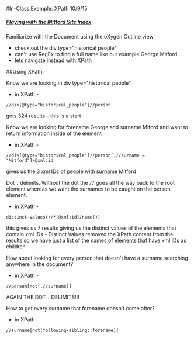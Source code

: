 #In-Class Example: XPath 10/9/15

##### [Playing with the Mitford Site Index](https://github.com/ebeshero/DHClass-Hub/blob/master/Class-Examples/XPath/si-modified.xml)

Familiarize with the Document using the oXygen  Outline view

- check out the div type="historical people"
- can't use RegEx to find a full name like our example George Mitford 
- lets navigate instead with XPath

##Using XPath:

 Know we are looking in div type="historical people"

* in XPath - 

`//div[@type="historical_people"]//person`

gets 324 results - this is a start

 Know we are looking for forename George and surname Miford and want to return information inside of the element 

* in XPath - 

`//div[@type="historical_people"]//person[.//surname = "Mitford"]/@xml:id`

gives us the 3 xml IDs of people with surname Mitford

Dot `.` delimits. 
Without the dot the `//` goes all the way back to the root element whereas we want the surnames to be caught on the person element.

* in XPath - 

`distinct-values(//*[@xml:id]/name())`

this gives us 7 results giving us the distinct values of the elements that contain xml IDs - Distinct Values removed the XPath content from the results so we have just a list of the names of elements that have xml IDs as children


How about looking for every person that doesn't have a surname searching anywhere in the document?

* in XPath - 

`//person[not(.//surname)]`

AGAIN THE DOT `.` DELIMITS!!!


How to get every surname that forename doesn't come after?

* in XPath - 

`//surname[not(following-sibling::forename)]`




 

